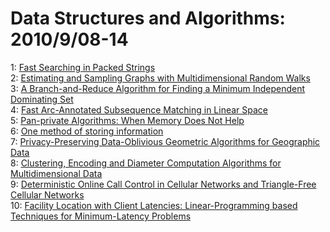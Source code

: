 # Data Structures and Algorithms: 2010/9/08-14  
1: [Fast Searching in Packed Strings](https://doi.org/10.48550/arXiv.0907.3135)  
2: [Estimating and Sampling Graphs with Multidimensional Random Walks](https://doi.org/10.48550/arXiv.1002.1751)  
3: [A Branch-and-Reduce Algorithm for Finding a Minimum Independent  Dominating Set](https://doi.org/10.48550/arXiv.1009.1381)  
4: [Fast Arc-Annotated Subsequence Matching in Linear Space](https://doi.org/10.48550/arXiv.0911.0577)  
5: [Pan-private Algorithms: When Memory Does Not Help](https://doi.org/10.48550/arXiv.1009.1544)  
6: [One method of storing information](https://doi.org/10.48550/arXiv.1009.1697)  
7: [Privacy-Preserving Data-Oblivious Geometric Algorithms for Geographic  Data](https://doi.org/10.48550/arXiv.1009.1904)  
8: [Clustering, Encoding and Diameter Computation Algorithms for  Multidimensional Data](https://doi.org/10.48550/arXiv.1009.2160)  
9: [Deterministic Online Call Control in Cellular Networks and Triangle-Free  Cellular Networks](https://doi.org/10.48550/arXiv.1009.2322)  
10: [Facility Location with Client Latencies: Linear-Programming based  Techniques for Minimum-Latency Problems](https://doi.org/10.48550/arXiv.1009.2452)  